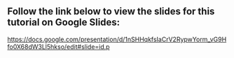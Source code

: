## Follow the link below to view the slides for this tutorial on Google Slides:
https://docs.google.com/presentation/d/1nSHHqkfsIaCrV2RypwYorm_vG9Hfo0X68dW3Ll5hkso/edit#slide=id.p
